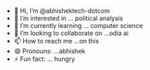 - 👋 Hi, I’m @abhishektech-dotcom
- 👀 I’m interested in ... political analysis
- 🌱 I’m currently learning ... computer science
- 💞️ I’m looking to collaborate on ...odia ai
- 📫 How to reach me ...on this
- 😄 Pronouns: ...abhishek
- ⚡ Fun fact: ... hungry

<!---
abhishektech-dotcom/abhishektech-dotcom is a ✨ special ✨ repository because its `README.md` (this file) appears on your GitHub profile.
You can click the Preview link to take a look at your changes.
--->
